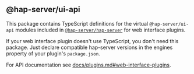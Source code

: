 @hap-server/ui-api
---

This package contains TypeScript definitions for the virtual `@hap-server/ui-api` modules included in
[`@hap-server/hap-server`](https://gitlab.fancy.org.uk/hap-server/hap-server) for web interface plugins.

If your web interface plugin doesn't use TypeScript, you don't need this package. Just declare compatible hap-server
versions in the engines property of your plugin's `package.json`.

For API documentation see [docs/plugins.md#web-interface-plugins](../../../docs/plugins.md#web-interface-plugins).
